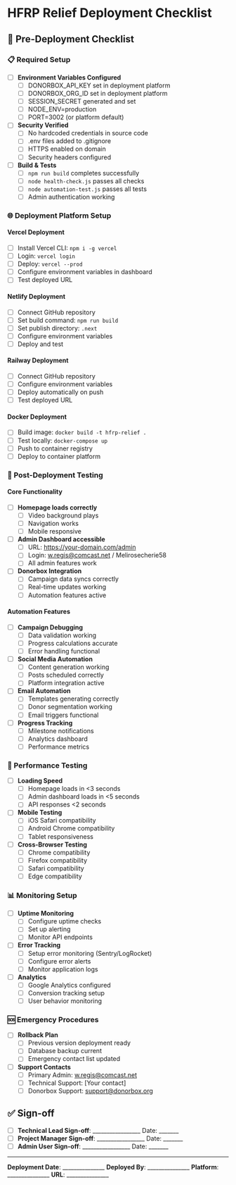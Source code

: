 # HFRP Relief Deployment Checklist

## 🚀 Pre-Deployment Checklist

### 📋 Required Setup
- [ ] **Environment Variables Configured**
  - [ ] DONORBOX_API_KEY set in deployment platform
  - [ ] DONORBOX_ORG_ID set in deployment platform  
  - [ ] SESSION_SECRET generated and set
  - [ ] NODE_ENV=production
  - [ ] PORT=3002 (or platform default)

- [ ] **Security Verified**
  - [ ] No hardcoded credentials in source code
  - [ ] .env files added to .gitignore
  - [ ] HTTPS enabled on domain
  - [ ] Security headers configured

- [ ] **Build & Tests**
  - [ ] `npm run build` completes successfully
  - [ ] `node health-check.js` passes all checks
  - [ ] `node automation-test.js` passes all tests
  - [ ] Admin authentication working

### 🌐 Deployment Platform Setup

#### Vercel Deployment
- [ ] Install Vercel CLI: `npm i -g vercel`
- [ ] Login: `vercel login`
- [ ] Deploy: `vercel --prod`
- [ ] Configure environment variables in dashboard
- [ ] Test deployed URL

#### Netlify Deployment  
- [ ] Connect GitHub repository
- [ ] Set build command: `npm run build`
- [ ] Set publish directory: `.next`
- [ ] Configure environment variables
- [ ] Deploy and test

#### Railway Deployment
- [ ] Connect GitHub repository  
- [ ] Configure environment variables
- [ ] Deploy automatically on push
- [ ] Test deployed URL

#### Docker Deployment
- [ ] Build image: `docker build -t hfrp-relief .`
- [ ] Test locally: `docker-compose up`
- [ ] Push to container registry
- [ ] Deploy to container platform

### 🧪 Post-Deployment Testing

#### Core Functionality
- [ ] **Homepage loads correctly**
  - [ ] Video background plays
  - [ ] Navigation works
  - [ ] Mobile responsive

- [ ] **Admin Dashboard accessible**
  - [ ] URL: https://your-domain.com/admin
  - [ ] Login: w.regis@comcast.net / Melirosecherie58
  - [ ] All admin features work

- [ ] **Donorbox Integration**
  - [ ] Campaign data syncs correctly
  - [ ] Real-time updates working
  - [ ] Automation features active

#### Automation Features
- [ ] **Campaign Debugging**
  - [ ] Data validation working
  - [ ] Progress calculations accurate
  - [ ] Error handling functional

- [ ] **Social Media Automation**
  - [ ] Content generation working
  - [ ] Posts scheduled correctly
  - [ ] Platform integration active

- [ ] **Email Automation**
  - [ ] Templates generating correctly
  - [ ] Donor segmentation working
  - [ ] Email triggers functional

- [ ] **Progress Tracking**
  - [ ] Milestone notifications
  - [ ] Analytics dashboard
  - [ ] Performance metrics

### 🔧 Performance Testing
- [ ] **Loading Speed**
  - [ ] Homepage loads in <3 seconds
  - [ ] Admin dashboard loads in <5 seconds
  - [ ] API responses <2 seconds

- [ ] **Mobile Testing**
  - [ ] iOS Safari compatibility
  - [ ] Android Chrome compatibility
  - [ ] Tablet responsiveness

- [ ] **Cross-Browser Testing**
  - [ ] Chrome compatibility
  - [ ] Firefox compatibility
  - [ ] Safari compatibility
  - [ ] Edge compatibility

### 📊 Monitoring Setup
- [ ] **Uptime Monitoring**
  - [ ] Configure uptime checks
  - [ ] Set up alerting
  - [ ] Monitor API endpoints

- [ ] **Error Tracking**
  - [ ] Setup error monitoring (Sentry/LogRocket)
  - [ ] Configure error alerts
  - [ ] Monitor application logs

- [ ] **Analytics**
  - [ ] Google Analytics configured
  - [ ] Conversion tracking setup
  - [ ] User behavior monitoring

### 🆘 Emergency Procedures
- [ ] **Rollback Plan**
  - [ ] Previous version deployment ready
  - [ ] Database backup current
  - [ ] Emergency contact list updated

- [ ] **Support Contacts**
  - [ ] Primary Admin: w.regis@comcast.net
  - [ ] Technical Support: [Your contact]
  - [ ] Donorbox Support: support@donorbox.org

## ✅ Sign-off
- [ ] **Technical Lead Sign-off**: _________________ Date: _______
- [ ] **Project Manager Sign-off**: _________________ Date: _______
- [ ] **Admin User Sign-off**: _________________ Date: _______

---
**Deployment Date**: _______________
**Deployed By**: _______________
**Platform**: _______________
**URL**: _______________
